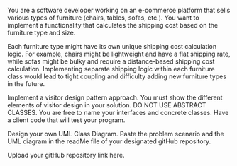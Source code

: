 You are a software developer working on an e-commerce platform that sells various types of furniture (chairs, tables, sofas, etc.). You want to implement a functionality that calculates the shipping cost based on the furniture type and size.

Each furniture type might have its own unique shipping cost calculation logic. For example, chairs might be lightweight and have a flat shipping rate, while sofas might be bulky and require a distance-based shipping cost calculation. Implementing separate shipping logic within each furniture class would lead to tight coupling and difficulty adding new furniture types in the future.

Implement a visitor design pattern approach. You must show the different elements of visitor design in your solution.  DO NOT USE ABSTRACT CLASSES. You are free to name your interfaces and concrete classes. Have a client code that will test your program.

Design your own UML Class Diagram.  Paste the problem scenario and the UML diagram in the readMe file of your designated gitHub repository.

Upload your gitHub repository link here.
